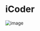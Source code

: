 # iCoder

![image](https://github.com/user-attachments/assets/c3b3d065-1f67-490d-a50c-c5a0b1cbbe63)

